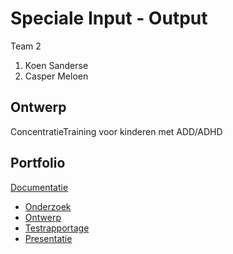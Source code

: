 # Speciale Input - Output
Team 2
1. Koen Sanderse
2. Casper Meloen


## Ontwerp
ConcentratieTraining voor kinderen met ADD/ADHD

## Portfolio
[Documentatie](https://drive.google.com/drive/folders/1ymS05ewlgOqPIAre67sbDHHo1Ius3fAg)

* [Onderzoek](https://docs.google.com/document/d/1ejvE5fU9pTGTJxef6B9A7nHFR8HJTO9HdM292ULGLHI/edit)
* [Ontwerp]()
* [Testrapportage]()
* [Presentatie](https://docs.google.com/presentation/d/1HsFpMFQUDOmGNi7cDW7dLdvjBdlc3bttly2gyVHI_pU/edit#slide=id.p1)
